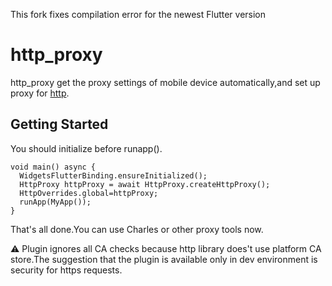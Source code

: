 This fork fixes compilation error for the newest Flutter version

# http_proxy

http_proxy get the proxy settings of mobile device automatically,and set up proxy for [http](https://pub.dev/packages/http).

## Getting Started

You should initialize before runapp().

```
void main() async {
  WidgetsFlutterBinding.ensureInitialized();
  HttpProxy httpProxy = await HttpProxy.createHttpProxy();
  HttpOverrides.global=httpProxy;
  runApp(MyApp());
}
```

That's all done.You can use Charles or other proxy tools now.

⚠️ Plugin ignores all CA checks because http library does't use platform CA store.The suggestion that the plugin is available only in dev environment is security for https requests.
